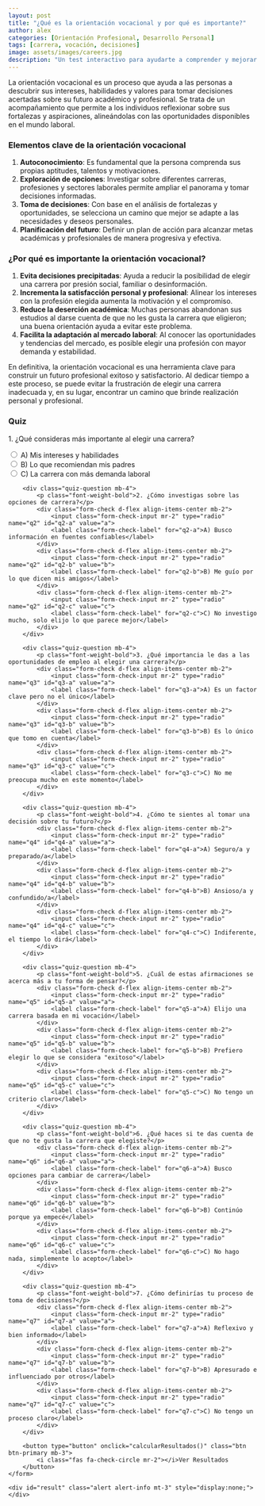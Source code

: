 ```yaml
---
layout: post
title: "¿Qué es la orientación vocacional y por qué es importante?"
author: alex
categories: [Orientación Profesional, Desarrollo Personal]
tags: [carrera, vocación, decisiones]
image: assets/images/careers.jpg
description: "Un test interactivo para ayudarte a comprender y mejorar tu proceso de toma de decisiones vocacionales."
---
```


La orientación vocacional es un proceso que ayuda a las personas a descubrir sus intereses, habilidades y valores para tomar decisiones acertadas sobre su futuro académico y profesional. Se trata de un acompañamiento que permite a los individuos reflexionar sobre sus fortalezas y aspiraciones, alineándolas con las oportunidades disponibles en el mundo laboral.

### Elementos clave de la orientación vocacional

1. **Autoconocimiento**: Es fundamental que la persona comprenda sus propias aptitudes, talentos y motivaciones.
2. **Exploración de opciones**: Investigar sobre diferentes carreras, profesiones y sectores laborales permite ampliar el panorama y tomar decisiones informadas.
3. **Toma de decisiones**: Con base en el análisis de fortalezas y oportunidades, se selecciona un camino que mejor se adapte a las necesidades y deseos personales.
4. **Planificación del futuro**: Definir un plan de acción para alcanzar metas académicas y profesionales de manera progresiva y efectiva.

### ¿Por qué es importante la orientación vocacional?

1. **Evita decisiones precipitadas**: Ayuda a reducir la posibilidad de elegir una carrera por presión social, familiar o desinformación.
2. **Incrementa la satisfacción personal y profesional**: Alinear los intereses con la profesión elegida aumenta la motivación y el compromiso.
3. **Reduce la deserción académica**: Muchas personas abandonan sus estudios al darse cuenta de que no les gusta la carrera que eligieron; una buena orientación ayuda a evitar este problema.
4. **Facilita la adaptación al mercado laboral**: Al conocer las oportunidades y tendencias del mercado, es posible elegir una profesión con mayor demanda y estabilidad.

En definitiva, la orientación vocacional es una herramienta clave para construir un futuro profesional exitoso y satisfactorio. Al dedicar tiempo a este proceso, se puede evitar la frustración de elegir una carrera inadecuada y, en su lugar, encontrar un camino que brinde realización personal y profesional.

### Quiz

<div id="vocational-quiz" class="quiz-container">
    <form id="quizForm">
        <div class="quiz-question mb-4">
            <p class="font-weight-bold">1. ¿Qué consideras más importante al elegir una carrera?</p>
            <div class="form-check d-flex align-items-center mb-2">
                <input class="form-check-input mr-2" type="radio" name="q1" id="q1-a" value="a">
                <label class="form-check-label" for="q1-a">A) Mis intereses y habilidades</label>
            </div>
            <div class="form-check d-flex align-items-center mb-2">
                <input class="form-check-input mr-2" type="radio" name="q1" id="q1-b" value="b">
                <label class="form-check-label" for="q1-b">B) Lo que recomiendan mis padres</label>
            </div>
            <div class="form-check d-flex align-items-center mb-2">
                <input class="form-check-input mr-2" type="radio" name="q1" id="q1-c" value="c">
                <label class="form-check-label" for="q1-c">C) La carrera con más demanda laboral</label>
            </div>
        </div>

        <div class="quiz-question mb-4">
            <p class="font-weight-bold">2. ¿Cómo investigas sobre las opciones de carrera?</p>
            <div class="form-check d-flex align-items-center mb-2">
                <input class="form-check-input mr-2" type="radio" name="q2" id="q2-a" value="a">
                <label class="form-check-label" for="q2-a">A) Busco información en fuentes confiables</label>
            </div>
            <div class="form-check d-flex align-items-center mb-2">
                <input class="form-check-input mr-2" type="radio" name="q2" id="q2-b" value="b">
                <label class="form-check-label" for="q2-b">B) Me guío por lo que dicen mis amigos</label>
            </div>
            <div class="form-check d-flex align-items-center mb-2">
                <input class="form-check-input mr-2" type="radio" name="q2" id="q2-c" value="c">
                <label class="form-check-label" for="q2-c">C) No investigo mucho, solo elijo lo que parece mejor</label>
            </div>
        </div>

        <div class="quiz-question mb-4">
            <p class="font-weight-bold">3. ¿Qué importancia le das a las oportunidades de empleo al elegir una carrera?</p>
            <div class="form-check d-flex align-items-center mb-2">
                <input class="form-check-input mr-2" type="radio" name="q3" id="q3-a" value="a">
                <label class="form-check-label" for="q3-a">A) Es un factor clave pero no el único</label>
            </div>
            <div class="form-check d-flex align-items-center mb-2">
                <input class="form-check-input mr-2" type="radio" name="q3" id="q3-b" value="b">
                <label class="form-check-label" for="q3-b">B) Es lo único que tomo en cuenta</label>
            </div>
            <div class="form-check d-flex align-items-center mb-2">
                <input class="form-check-input mr-2" type="radio" name="q3" id="q3-c" value="c">
                <label class="form-check-label" for="q3-c">C) No me preocupa mucho en este momento</label>
            </div>
        </div>

        <div class="quiz-question mb-4">
            <p class="font-weight-bold">4. ¿Cómo te sientes al tomar una decisión sobre tu futuro?</p>
            <div class="form-check d-flex align-items-center mb-2">
                <input class="form-check-input mr-2" type="radio" name="q4" id="q4-a" value="a">
                <label class="form-check-label" for="q4-a">A) Seguro/a y preparado/a</label>
            </div>
            <div class="form-check d-flex align-items-center mb-2">
                <input class="form-check-input mr-2" type="radio" name="q4" id="q4-b" value="b">
                <label class="form-check-label" for="q4-b">B) Ansioso/a y confundido/a</label>
            </div>
            <div class="form-check d-flex align-items-center mb-2">
                <input class="form-check-input mr-2" type="radio" name="q4" id="q4-c" value="c">
                <label class="form-check-label" for="q4-c">C) Indiferente, el tiempo lo dirá</label>
            </div>
        </div>

        <div class="quiz-question mb-4">
            <p class="font-weight-bold">5. ¿Cuál de estas afirmaciones se acerca más a tu forma de pensar?</p>
            <div class="form-check d-flex align-items-center mb-2">
                <input class="form-check-input mr-2" type="radio" name="q5" id="q5-a" value="a">
                <label class="form-check-label" for="q5-a">A) Elijo una carrera basada en mi vocación</label>
            </div>
            <div class="form-check d-flex align-items-center mb-2">
                <input class="form-check-input mr-2" type="radio" name="q5" id="q5-b" value="b">
                <label class="form-check-label" for="q5-b">B) Prefiero elegir lo que se considera "exitoso"</label>
            </div>
            <div class="form-check d-flex align-items-center mb-2">
                <input class="form-check-input mr-2" type="radio" name="q5" id="q5-c" value="c">
                <label class="form-check-label" for="q5-c">C) No tengo un criterio claro</label>
            </div>
        </div>

        <div class="quiz-question mb-4">
            <p class="font-weight-bold">6. ¿Qué haces si te das cuenta de que no te gusta la carrera que elegiste?</p>
            <div class="form-check d-flex align-items-center mb-2">
                <input class="form-check-input mr-2" type="radio" name="q6" id="q6-a" value="a">
                <label class="form-check-label" for="q6-a">A) Busco opciones para cambiar de carrera</label>
            </div>
            <div class="form-check d-flex align-items-center mb-2">
                <input class="form-check-input mr-2" type="radio" name="q6" id="q6-b" value="b">
                <label class="form-check-label" for="q6-b">B) Continúo porque ya empecé</label>
            </div>
            <div class="form-check d-flex align-items-center mb-2">
                <input class="form-check-input mr-2" type="radio" name="q6" id="q6-c" value="c">
                <label class="form-check-label" for="q6-c">C) No hago nada, simplemente lo acepto</label>
            </div>
        </div>

        <div class="quiz-question mb-4">
            <p class="font-weight-bold">7. ¿Cómo definirías tu proceso de toma de decisiones?</p>
            <div class="form-check d-flex align-items-center mb-2">
                <input class="form-check-input mr-2" type="radio" name="q7" id="q7-a" value="a">
                <label class="form-check-label" for="q7-a">A) Reflexivo y bien informado</label>
            </div>
            <div class="form-check d-flex align-items-center mb-2">
                <input class="form-check-input mr-2" type="radio" name="q7" id="q7-b" value="b">
                <label class="form-check-label" for="q7-b">B) Apresurado e influenciado por otros</label>
            </div>
            <div class="form-check d-flex align-items-center mb-2">
                <input class="form-check-input mr-2" type="radio" name="q7" id="q7-c" value="c">
                <label class="form-check-label" for="q7-c">C) No tengo un proceso claro</label>
            </div>
        </div>

        <button type="button" onclick="calcularResultados()" class="btn btn-primary mb-3">
            <i class="fas fa-check-circle mr-2"></i>Ver Resultados
        </button>
    </form>

    <div id="result" class="alert alert-info mt-3" style="display:none;"></div>

</div>

<script>
function calcularResultados() {
    let respuestas = document.querySelectorAll('input[type="radio"]:checked');
    let puntaje = 0;
    respuestas.forEach(respuesta => {
        if (respuesta.value === 'a') {
            puntaje++;
        }
    });

    let mensaje = "";
    let resultDiv = document.getElementById('result');

    if (puntaje >= 6) {
        mensaje = `
            <h4><i class="fas fa-trophy text-success mr-2"></i>¡Excelente!</h4>
            <p>Tienes un enfoque sólido para tomar decisiones vocacionales. Continúa investigando y mantén tu compromiso con tu desarrollo personal.</p>
        `;
    } else if (puntaje >= 4) {
        mensaje = `
            <h4><i class="fas fa-lightbulb text-warning mr-2"></i>Vas por buen camino</h4>
            <p>Podrías investigar más antes de decidir. Busca asesoramiento y explora diferentes opciones.</p>
        `;
    } else {
        mensaje = `
            <h4><i class="fas fa-exclamation-triangle text-danger mr-2"></i>Necesitas reflexionar</h4>
            <p>Es importante que dediques tiempo a reflexionar sobre tu futuro y busques asesoramiento profesional.</p>
        `;
    }

    resultDiv.innerHTML = mensaje;
    resultDiv.style.display = 'block';
}
</script>

